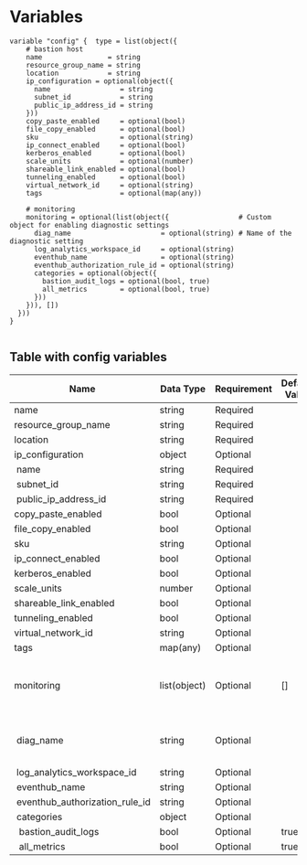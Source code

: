 # Variables

```
variable "config" {  type = list(object({
    # bastion host
    name                = string
    resource_group_name = string
    location            = string
    ip_configuration = optional(object({
      name                 = string
      subnet_id            = string
      public_ip_address_id = string
    }))
    copy_paste_enabled     = optional(bool)
    file_copy_enabled      = optional(bool)
    sku                    = optional(string)
    ip_connect_enabled     = optional(bool)
    kerberos_enabled       = optional(bool)
    scale_units            = optional(number)
    shareable_link_enabled = optional(bool)
    tunneling_enabled      = optional(bool)
    virtual_network_id     = optional(string)
    tags                   = optional(map(any))

    # monitoring
    monitoring = optional(list(object({                 # Custom object for enabling diagnostic settings
      diag_name                      = optional(string) # Name of the diagnostic setting
      log_analytics_workspace_id     = optional(string)
      eventhub_name                  = optional(string)
      eventhub_authorization_rule_id = optional(string)
      categories = optional(object({
        bastion_audit_logs = optional(bool, true)
        all_metrics        = optional(bool, true)
      }))
    })), [])
  }))
}


```


## Table with config variables

| Name | Data Type | Requirement | Default Value | Comment |
| ------- | --------- | ----------- | ------------- | ------- |
|name | string | Required |  |  |
|resource_group_name | string | Required |  |  |
|location | string | Required |  |  |
|ip_configuration | object | Optional |  |  |
|&nbsp;name | string | Required |  |  |
|&nbsp;subnet_id | string | Required |  |  |
|&nbsp;public_ip_address_id | string | Required |  |  |
|copy_paste_enabled | bool | Optional |  |  |
|file_copy_enabled | bool | Optional |  |  |
|sku | string | Optional |  |  |
|ip_connect_enabled | bool | Optional |  |  |
|kerberos_enabled | bool | Optional |  |  |
|scale_units | number | Optional |  |  |
|shareable_link_enabled | bool | Optional |  |  |
|tunneling_enabled | bool | Optional |  |  |
|virtual_network_id | string | Optional |  |  |
|tags | map(any) | Optional |  |  |
|monitoring | list(object) | Optional | [] |  Custom object for enabling diagnostic settings |
|&nbsp;diag_name | string | Optional |  |  Name of the diagnostic setting |
|&nbsp;log_analytics_workspace_id | string | Optional |  |  |
|&nbsp;eventhub_name | string | Optional |  |  |
|&nbsp;eventhub_authorization_rule_id | string | Optional |  |  |
|&nbsp;categories | object | Optional |  |  |
|&nbsp;&nbsp;bastion_audit_logs | bool | Optional |  true |  |
|&nbsp;&nbsp;all_metrics | bool | Optional |  true |  |


